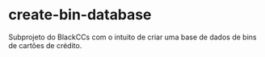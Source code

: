 # create-bin-database
Subprojeto do BlackCCs com o intuito de criar uma base de dados de bins de cartões de crédito.
